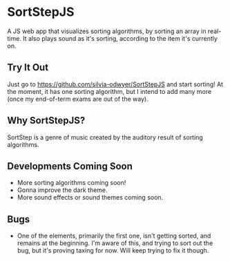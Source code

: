 # SortStepJS
A JS web app that visualizes sorting algorithms, by sorting an array in real-time. It also plays sound as it's sorting, 
according to the item it's currently on.

## Try It Out
Just go to https://github.com/silvia-odwyer/SortStepJS and start sorting!
At the moment, it has one sorting algorithm, but I intend to add many more (once my end-of-term exams are out of the way).

## Why SortStepJS?
SortStep is a genre of music created by the auditory result of sorting algorithms. 

## Developments Coming Soon
- More sorting algorithms coming soon!
- Gonna improve the dark theme.
- More sound effects or sound themes coming soon.

## Bugs
- One of the elements, primarily the first one, isn't getting sorted, and remains at the beginning. 
I'm aware of this, and trying to sort out the bug, but it's proving taxing for now. Will keep trying to fix it though.